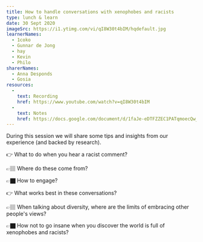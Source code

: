 ```yaml
---
title: How to handle conversations with xenophobes and racists
type: lunch & learn
date: 30 Sept 2020
imageSrc: https://i1.ytimg.com/vi/qI8W30t4bIM/hqdefault.jpg
learnerNames: 
  - 1coko 
  - Gunnar de Jong 
  - hay 
  - Kevin 
  - Philo
sharerNames: 
  - Anna Desponds
  - Gosia
resources:
  - 
    text: Recording
    href: https://www.youtube.com/watch?v=qI8W30t4bIM
  -
    text: Notes
    href: https://docs.google.com/document/d/1faJe-eDTFZZEC1PATqmoecQw_Qx60XkolRrQsMH7TZc/edit#
---
```


During this session we will share some tips and insights from our experience (and backed by research).
<!--more-->

👉 What to do when you hear a racist comment?

👉🏽 Where do these come from?

👉🏿 How to engage?

👉 What works best in these conversations?

👉🏽 When talking about diversity, where are the limits of embracing other people's views?

👉🏿 How not to go insane when you discover the world is full of xenophobes and racists?